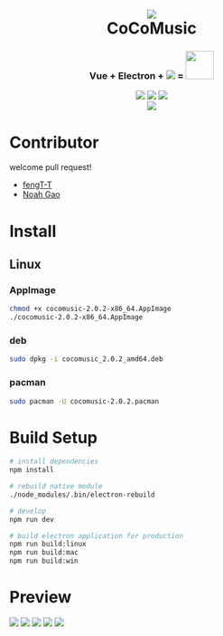 <h1 align="center">
  <img src="https://github.com/xtuJSer/CoCoMusic/blob/master/build/icons/256x256.png?raw=true">
  <br/>
  CoCoMusic
</h1>
<h3 align="center">Vue + Electron + <img src="http://mypic-10053031.cossh.myqcloud.com/-75720e06afe95850.jpg">  =  <img width="50" height="50" src="http://mypic-10053031.cossh.myqcloud.com/256x256.png"> </h3>
<p align="center">
<img src="https://img.shields.io/badge/build-passing-green.svg">
<img src="https://img.shields.io/badge/release-v2.0.2-brightgreen.svg">
<img src="https://img.shields.io/badge/license-LGPL-red.svg">
<br/>
<img src="http://orblzfbb0.bkt.clouddn.com/Ful4txdNVi1_457r9K8vpbLgZKVn?imageView2/1/w/200/h/200/interlace/1/q/75|imageslim">
</p>

# Contributor
  welcome pull request!
 - [fengT-T](https://github.com/fengT-T)
 - [Noah Gao](https://github.com/noahziheng)

# Install
## Linux
### AppImage
``` bash
chmod +x cocomusic-2.0.2-x86_64.AppImage
./cocomusic-2.0.2-x86_64.AppImage
``` 
### deb
```bash
sudo dpkg -i cocomusic_2.0.2_amd64.deb
```
### pacman
```bash
sudo pacman -U cocomusic-2.0.2.pacman
```

# Build Setup

``` bash
# install dependencies
npm install

# rebuild native module
./node_modules/.bin/electron-rebuild

# develop
npm run dev

# build electron application for production
npm run build:linux
npm run build:mac
npm run build:win
```
# Preview
![](http://cocomusic-1252075019.file.myqcloud.com/2png/Screenshot_20180818_005614.png)
![](http://cocomusic-1252075019.file.myqcloud.com/2png/Screenshot_20180818_005423.png)
![](http://cocomusic-1252075019.file.myqcloud.com/2png/Screenshot_20180818_005533.png)
![](http://cocomusic-1252075019.file.myqcloud.com/2png/Screenshot_20180818_005346.png)
![](http://cocomusic-1252075019.file.myqcloud.com/2png/Screenshot_20180818_005442.png)
